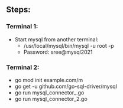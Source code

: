 ## Steps:

### Terminal 1:
- Start mysql from another terminal:
  - /usr/local/mysql/bin/mysql -u root -p
  - Password: sree@mysql2021

### Terminal 2:
- go mod init example.com/m
- go get -u github.com/go-sql-driver/mysql
- go run mysql_connector_.go
-  go run mysql_connector_2.go